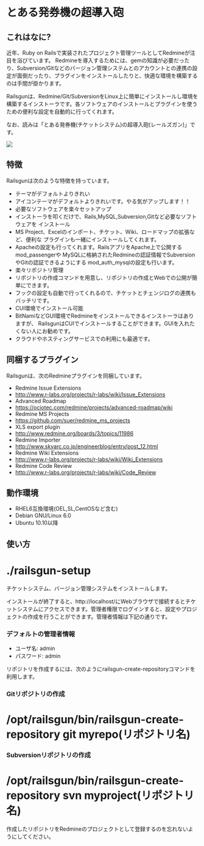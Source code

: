 # とある発券機の超導入砲

## これはなに?

近年、Ruby on Railsで実装されたプロジェクト管理ツールとしてRedmineが注目を浴びています。
Redmineを導入するためには、gemの知識が必要だったり、Subversion/Gitなどのバージョン管理システムとのアカウントとの連携の設定が面倒だったり、プラグインをインストールしたりと、快適な環境を構築するのは手間が掛かります。

Railsgunは、Redmine/Git/SubversionをLinux上に簡単にインストールし環境を構築するインストーラです。各ソフトウェアのインストールとプラグインを使うための便利な設定を自動的に行ってくれます。

なお、読みは「とある発券機(チケットシステム)の超導入砲(レールズガン)」です。

<img src="railsgun/raw/master/docs/img/railsgun.png" />

## 特徴
Railsgunは次のような特徴を持っています。
 
 * テーマがデフォルトよりきれい
  * アイコンテーマがデフォルトよりきれいです。やる気がアップします！！
 * 必要なソフトウェアを楽々セットアップ
  * インストーラを叩くだけで、Rails,MySQL,Subversion,Gitなど必要なソフトウェアを
    インストール
  * MS Project、Excelのインポート、チケット、Wiki、ロードマップの拡張など、便利な
    プラグインも一緒にインストールしてくれます。
  * Apacheの設定も行ってくれます。RailsアプリをApache上で公開するmod_passengerや
    MySQLに格納されたRedmineの認証情報でSubversionやGitの認証できるようにする
    mod_auth_mysqlの設定も行います。
 * 楽々リポジトリ管理
  * リポジトリの作成コマンドを用意し、リポジトリの作成とWebでの公開が簡単にできます。
  * フックの設定も自動で行ってくれるので、チケットとチェンジログの連携もバッチリです。
 * CUI環境でインストール可能
  * BitNamiなどGUI環境でRedmineをインストールできるインストーラはありますが、
    RailsgunはCUIでインストールすることができます。GUIを入れたくない人にお勧めです。
  * クラウドやホスティングサービスでの利用にも最適です。

## 同梱するプラグイン

Railsgunは、次のRedmineプラグインを同梱しています。

 * Redmine Issue Extensions
  * http://www.r-labs.org/projects/r-labs/wiki/Issue_Extensions
 * Advanced Roadmap
  * https://ociotec.com/redmine/projects/advanced-roadmap/wiki
 * Redmine MS Projects
  * https://github.com/suer/redmine_ms_projects
 * XLS export plugin
  * http://www.redmine.org/boards/3/topics/11986
 * Redmine Importer
  * http://www.skyarc.co.jp/engineerblog/entry/post_12.html
 * Redmine Wiki Extensions
  * http://www.r-labs.org/projects/r-labs/wiki/Wiki_Extensions
 * Redmine Code Review
  * http://www.r-labs.org/projects/r-labs/wiki/Code_Review

## 動作環境

 * RHEL6互換環境(OEL,SL,CentOSなど含む)
 * Debian GNU/Linux 6.0
 * Ubuntu 10.10以降

## 使い方

 # ./railsgun-setup

チケットシステム、バージョン管理システムをインストールします。

インストールが終了すると、http://localhost/にWebブラウザで接続するとチケットシステムにアクセスできます。管理者権限でログインすると、設定やプロジェクトの作成を行うことができます。管理者情報は下記の通りです。

### デフォルトの管理者情報

 * ユーザ名: admin
 * パスワード: admin

リポジトリを作成するには、次のようにrailsgun-create-repositoryコマンドを利用します。

### Gitリポジトリの作成

 # /opt/railsgun/bin/railsgun-create-repository git myrepo(リポジトリ名)

### Subversionリポジトリの作成

 # /opt/railsgun/bin/railsgun-create-repository svn myproject(リポジトリ名)

作成したリポジトリをRedmineのプロジェクトとして登録するのを忘れないようにしてください。

